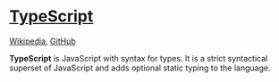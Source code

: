 # [TypeScript](https://www.typescriptlang.org/)
[Wikipedia](https://en.wikipedia.org/wiki/TypeScript), [GitHub](https://github.com/microsoft/TypeScript)

**TypeScript** is JavaScript with syntax for types. It is a strict syntactical superset of JavaScript and adds optional static typing to the language.